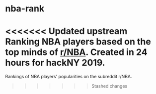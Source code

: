 # nba-rank

<<<<<<< Updated upstream
Ranking NBA players based on the top minds of [r/NBA](https://www.reddit.com/r/nba). Created in 24 hours for hackNY 2019.
=======
Rankings of NBA players' popularities on the subreddit r/NBA.
>>>>>>> Stashed changes
